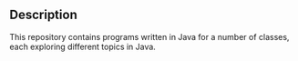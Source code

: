 ## Description
This repository contains programs written in Java for a number of classes, each exploring different topics in Java. 
